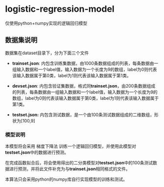 # logistic-regression-model
仅使用python+numpy实现的逻辑回归模型

## 数据集说明

数据集在dataset目录下，分为下面三个文件

- **trainset.json**: 内包含训练集数据，由1000条数据组成的列表，每条数据由一组输入数据和一个label值，输入数据为一个长度为9的数组，label为0则代表该输入数据属于第0类，label为1则代表该输入数据属于第1类。

- **devset.json**: 内包含验证集数据，格式同**trainset.json**，由200条数据组成的列表，每条数据由一组输入数据和一个label值，输入数据为一个长度为9的数组，label为0则代表该输入数据属于第0类，label为1则代表该输入数据属于第1类。
- **testset.json:** 内包含测试数据，是一个由100条测试数据组成的二维数组，形状为[100,9]

### 模型说明

本模型将会采用 梯度下降法 训练一个逻辑回归模型，并使用此模型对**testset.json**中的数据进行预测。

在完成函数拟合后，将会使用得出的二分类模型对**testset.json**中的100条测试数据进行预测，并将此文件补充为与**trainset.json**相同格式的文件。

本算法只会采用python的numpy库自行实现模型的训练和测试。
